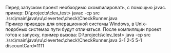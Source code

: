 Перед запуском проект необходимо скомпилировать, с помощью javac. пример:
D:\projects\clev_test> javac -cp src .\src\main\java\ru\clevertec\check\CheckRunner.java    
Пример приведен для операционной системы Windows, в Unix-подобных системах пути будут отличаться.
После компиляции проект готов к запуску, пример вызова:
D:\projects\clev_test> java -cp src .\src\main\java\ru\clevertec\check\CheckRunner.java 3-1 2-5 5-1 discountCard=1111
